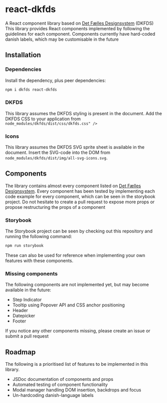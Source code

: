 # react-dkfds
A React component library based on [Det Fælles Designsystem](https://designsystem.dk) (DKFDS)
This library provides React components implemented by following the guidelines for each component.
Components currently have hard-coded danish labels, which may be customisable in the future

## Installation

### Dependencies
Install the dependency, plus peer dependencies:
```bash
npm i dkfds react-dkfds
```

### DKFDS
This library assumes the DKFDS styling is present in the document. Add the DKFDS CSS to your application from ``node_modules/dkfds/dist/css/dkfds.css" />``

### Icons
This library assumes the DKFDS SVG sprite sheet is available in the document. Insert the SVG-code into the DOM from ``node_modules/dkfds/dist/img/all-svg-icons.svg``.

## Components
The library contains almost every component listed on [Det Fælles Designsystem](https://designsystem.dk).
Every component has been tested by implementing each code example for every component, which can be seen in the storybook project.
Do not hesitate to create a pull request to expose more props or propose restructuring the props of a component

### Storybook
The Storybook project can be seen by checking out this repository and running the following command:
```bash
npm run storybook
```
These can also be used for reference when implementing your own features with these components.

### Missing components
The following components are not implemented yet, but may become available in the future:
- Step Indicator
- Tooltip using Popover API and CSS anchor positioning
- Header
- Datepicker
- Footer

If you notice any other components missing, please create an issue or submit a pull request

## Roadmap
The following is a prioritised list of features to be implemented in this library. 
- JSDoc documentation of components and props
- Automated testing of component functionality
- Modal manager handling DOM insertion, backdrops and focus
- Un-hardcoding danish-language labels